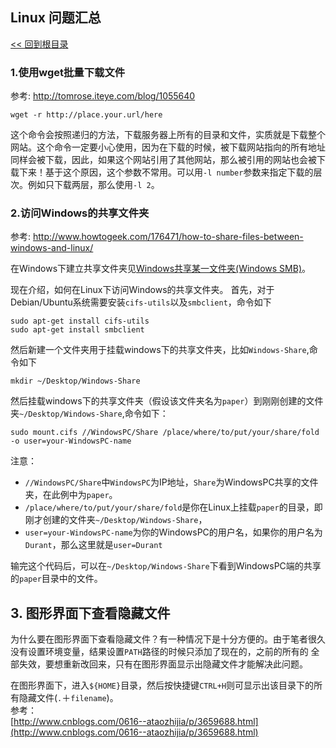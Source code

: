 Linux 问题汇总
----
[<< 回到根目录]

### 1.使用wget批量下载文件
参考: <http://tomrose.iteye.com/blog/1055640>

	wget -r http://place.your.url/here

这个命令会按照递归的方法，下载服务器上所有的目录和文件，实质就是下载整个网站。这个命令一定要小心使用，因为在下载的时候，被下载网站指向的所有地址同样会被下载，因此，如果这个网站引用了其他网站，那么被引用的网站也会被下载下来！基于这个原因，这个参数不常用。可以用`-l number`参数来指定下载的层次。例如只下载两层，那么使用`-l 2`。

### 2.访问Windows的共享文件夹
参考: <http://www.howtogeek.com/176471/how-to-share-files-between-windows-and-linux/>

在Windows下建立共享文件夹见[Windows共享某一文件夹(Windows SMB)](./windows.md)。

现在介绍，如何在Linux下访问Windows的共享文件夹。
首先，对于Debian/Ubuntu系统需要安装`cifs-utils`以及`smbclient`，命令如下

	sudo apt-get install cifs-utils
	sudo apt-get install smbclient

然后新建一个文件夹用于挂载windows下的共享文件夹，比如`Windows-Share`,命令如下

	mkdir ~/Desktop/Windows-Share

然后挂载windows下的共享文件夹（假设该文件夹名为`paper`）到刚刚创建的文件夹`~/Desktop/Windows-Share`,命令如下：

	sudo mount.cifs //WindowsPC/Share /place/where/to/put/your/share/fold -o user=your-WindowsPC-name

注意：
- `//WindowsPC/Share`中`WindowsPC`为IP地址，`Share`为WindowsPC共享的文件夹，在此例中为`paper`。
- `/place/where/to/put/your/share/fold`是你在Linux上挂载`paper`的目录，即刚才创建的文件夹`~/Desktop/Windows-Share`，
- `user=your-WindowsPC-name`为你的WindowsPC的用户名，如果你的用户名为`Durant`，那么这里就是`user=Durant`

输完这个代码后，可以在`~/Desktop/Windows-Share`下看到WindowsPC端的共享的`paper`目录中的文件。

## 3. 图形界面下查看隐藏文件
为什么要在图形界面下查看隐藏文件？有一种情况下是十分方便的。由于笔者很久
没有设置环境变量，结果设置`PATH`路径的时候只添加了现在的，之前的所有的
全部失效，要想重新改回来，只有在图形界面显示出隐藏文件才能解决此问题。

在图形界面下，进入`${HOME}`目录，然后按快捷键`CTRL+H`则可显示出该目录下的所有隐藏文件(`.`＋`filename`)。<br>
参考：<br>
[http://www.cnblogs.com/0616--ataozhijia/p/3659688.html](http://www.cnblogs.com/0616--ataozhijia/p/3659688.html)

[<< 回到根目录]: ./README.md
